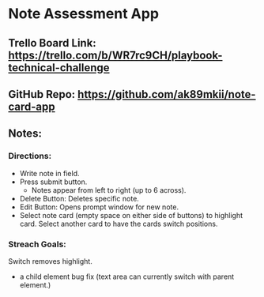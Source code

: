 # Note Assessment App

## Trello Board Link: https://trello.com/b/WR7rc9CH/playbook-technical-challenge

## GitHub Repo: https://github.com/ak89mkii/note-card-app

## Notes:
### Directions:
- Write note in field.
- Press submit button.
  - Notes appear from left to right (up to 6 across).
- Delete Button: Deletes specific note.
- Edit Button: Opens prompt window for new note.
- Select note card (empty space on either side of buttons) to highlight card. Select another card to have the cards switch positions.

### Streach Goals:
 Switch removes highlight.
- a child element bug fix (text area can currently switch with parent element.)